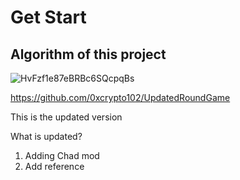 # Get Start

## Algorithm of this project

![HvFzf1e87eBRBc6SQcpqBs](https://github.com/0xcrypto102/RoundGame/assets/78132698/aa13f97e-3d63-415b-acb0-d696ae85cf6d)


https://github.com/0xcrypto102/UpdatedRoundGame

This is the updated version

What is updated?
1) Adding Chad mod
2) Add reference 
